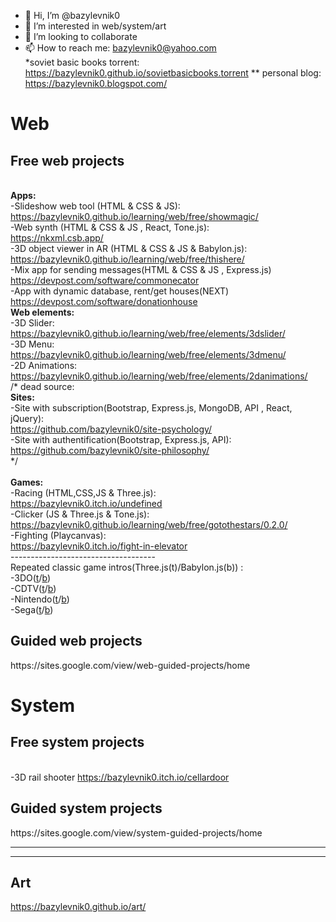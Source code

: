 - 👋 Hi, I’m @bazylevnik0
- 👀 I’m interested in web/system/art
- 💞️ I’m looking to collaborate
- 📫 How to reach me: bazylevnik0@yahoo.com <br>
*soviet basic books torrent: <a href="https://bazylevnik0.github.io/sovietbasicbooks.torrent">https://bazylevnik0.github.io/sovietbasicbooks.torrent</a>
** personal blog: <a href="https://bazylevnik0.blogspot.com/">https://bazylevnik0.blogspot.com/</a><br>

<h1>Web</h1>
<h2>Free web projects</h2><br>
<b>Apps:</b><br>
-Slideshow web tool (HTML & CSS & JS):<br>
<a href="https://bazylevnik0.github.io/learning/web/free/showmagic/">https://bazylevnik0.github.io/learning/web/free/showmagic/</a><br>
-Web synth (HTML & CSS & JS , React, Tone.js):<br>
<a href="https://nkxml.csb.app/">https://nkxml.csb.app/</a><br>
-3D object viewer in AR (HTML & CSS & JS & Babylon.js):<br>
<a href="https://bazylevnik0.github.io/learning/web/free/thishere/">https://bazylevnik0.github.io/learning/web/free/thishere/</a><br>
-Mix app for sending messages(HTML & CSS & JS , Express.js)<br>
<a href="https://devpost.com/software/commonecator">https://devpost.com/software/commonecator</a><br>
-App with dynamic database, rent/get houses(NEXT)<br>
<a href="https://devpost.com/software/donationhouse">https://devpost.com/software/donationhouse</a><br>
<b>Web elements:</b><br>
-3D Slider: <a href="https://bazylevnik0.github.io/learning/web/free/elements/3dslider/">https://bazylevnik0.github.io/learning/web/free/elements/3dslider/</a><br>
-3D Menu: <a href="https://bazylevnik0.github.io/learning/web/free/elements/3dmenu/">https://bazylevnik0.github.io/learning/web/free/elements/3dmenu/</a><br>
-2D Animations: <a href="https://bazylevnik0.github.io/learning/web/free/elements/2danimations/">https://bazylevnik0.github.io/learning/web/free/elements/2danimations/</a><br>
/* dead source:<br>
<b>Sites:</b><br>
-Site with subscription(Bootstrap, Express.js, MongoDB,  API , React, jQuery):<br>
<a href="https://github.com/bazylevnik0/site-psychology/">https://github.com/bazylevnik0/site-psychology/</a><br>
-Site with authentification(Bootstrap, Express.js, API):<br>
<a href="https://github.com/bazylevnik0/site-philosophy/">https://github.com/bazylevnik0/site-philosophy/</a><br>
*/<br><br>
<b>Games:</b><br>
-Racing (HTML,CSS,JS & Three.js):<br>
<a href="https://bazylevnik0.itch.io/undefined">https://bazylevnik0.itch.io/undefined</a><br>
-Clicker (JS & Three.js & Tone.js):<br>
<a href="https://bazylevnik0.github.io/learning/web/free/gotothestars/0.2.0/">https://bazylevnik0.github.io/learning/web/free/gotothestars/0.2.0/</a><br>
-Fighting (Playcanvas):<br>
<a href="https://bazylevnik0.itch.io/fight-in-elevator">https://bazylevnik0.itch.io/fight-in-elevator</a><br>
------------------------------------<br>
Repeated classic game intros(Three.js(t)/Babylon.js(b)) :<br>
-3DO(<a href="https://bazylevnik0.github.io/learning/web/free/gameintros/3do/three/">t</a>/<a href="https://bazylevnik0.github.io/learning/web/free/gameintros/3do/babylon/">b</a>)<br>
-CDTV(<a href="https://bazylevnik0.github.io/learning/web/free/gameintros/cdtv/three/">t</a>/<a href="https://bazylevnik0.github.io/learning/web/free/gameintros/cdtv/babylon/">b</a>)<br>
-Nintendo(<a href="https://bazylevnik0.github.io/learning/web/free/gameintros/nintendo/three/">t</a>/<a href="https://bazylevnik0.github.io/learning/web/free/gameintros/nintendo/babylon/">b</a>)<br>
-Sega(<a href="https://bazylevnik0.github.io/learning/web/free/gameintros/sega/three/">t</a>/<a href="https://bazylevnik0.github.io/learning/web/free/gameintros/sega/babylon/">b</a>)<br>
<h2>Guided web projects</h2> https://sites.google.com/view/web-guided-projects/home<br>
<h1>System</h1>
<h2>Free system projects</h2><br>
-3D rail shooter <a href="https://bazylevnik0.itch.io/cellardoor">https://bazylevnik0.itch.io/cellardoor</a><br>
<h2>Guided system projects</h2> https://sites.google.com/view/system-guided-projects/home
<hr><hr>
<h2>Art</h2>
<a href="https://bazylevnik0.github.io/art/">https://bazylevnik0.github.io/art/</a><br>

